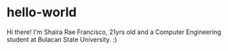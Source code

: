 # hello-world
Hi there! 
I'm Shaira Rae Francisco, 21yrs old and a Computer Engineering student at Bulacan State University. :)

